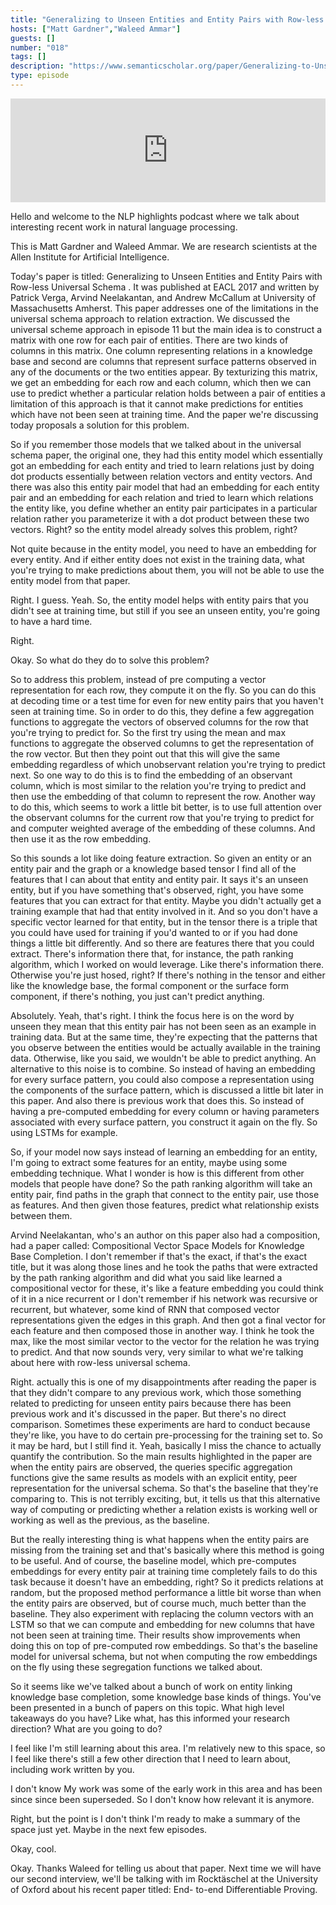 ```yaml
---
title: "Generalizing to Unseen Entities and Entity Pairs with Row-less Universal Schema"
hosts: ["Matt Gardner","Waleed Ammar"]
guests: []
number: "018"
tags: []
description: "https://www.semanticscholar.org/paper/Generalizing-to-Unseen-Entities-and-Entity-Pairs-w-Verga-Neelakantan/7dd8b958632b07e41979337c71d847a3f39df456"
type: episode
---
```


<iframe width="100%" height="166" scrolling="no" frameborder="no" src="https://w.soundcloud.com/player/?&url=https%3A%2F%2Fapi.soundcloud.com%2Ftracks%2F327302824&show_artwork=true&show_comments=false"></iframe>

<turn speaker="Matt Gardner" timestamp="00:00">

Hello and welcome to the NLP highlights podcast where we talk about interesting recent work in
natural language processing.

</turn>


<turn speaker="Waleed Ammar" timestamp="00:06">

This is Matt Gardner and Waleed Ammar. We are research scientists at the Allen Institute for
Artificial Intelligence.

</turn>


<turn speaker="Waleed Ammar" timestamp="00:11">

Today's paper is titled: Generalizing to Unseen Entities and Entity Pairs with Row-less Universal
Schema . It was published at EACL 2017 and written by Patrick Verga, Arvind Neelakantan, and Andrew
McCallum at University of Massachusetts Amherst. This paper addresses one of the limitations in the
universal schema approach to relation extraction. We discussed the universal scheme approach in
episode 11 but the main idea is to construct a matrix with one row for each pair of entities. There
are two kinds of columns in this matrix. One column representing relations in a knowledge base and
second are columns that represent surface patterns observed in any of the documents or the two
entities appear. By texturizing this matrix, we get an embedding for each row and each column, which
then we can use to predict whether a particular relation holds between a pair of entities a
limitation of this approach is that it cannot make predictions for entities which have not been seen
at training time. And the paper we're discussing today proposals a solution for this problem.

</turn>


<turn speaker="Matt Gardner" timestamp="01:18">

So if you remember those models that we talked about in the universal schema paper, the original
one, they had this entity model which essentially got an embedding for each entity and tried to
learn relations just by doing dot products essentially between relation vectors and entity vectors.
And there was also this entity pair model that had an embedding for each entity pair and an
embedding for each relation and tried to learn which relations the entity like, you define whether
an entity pair participates in a particular relation rather you parameterize it with a dot product
between these two vectors. Right? so the entity model already solves this problem, right?

</turn>


<turn speaker="Waleed Ammar" timestamp="02:00">

Not quite because in the entity model, you need to have an embedding for every entity. And if either
entity does not exist in the training data, what you're trying to make predictions about them, you
will not be able to use the entity model from that paper.

</turn>


<turn speaker="Matt Gardner" timestamp="02:16">

Right. I guess. Yeah. So, the entity model helps with entity pairs that you didn't see at training
time, but still if you see an unseen entity, you're going to have a hard time.

</turn>


<turn speaker="Waleed Ammar" timestamp="02:29">

Right.

</turn>


<turn speaker="Matt Gardner" timestamp="02:30">

Okay. So what do they do to solve this problem?

</turn>


<turn speaker="Waleed Ammar" timestamp="02:34">

So to address this problem, instead of pre computing a vector representation for each row, they
compute it on the fly. So you can do this at decoding time or a test time for even for new entity
pairs that you haven't seen at training time. So in order to do this, they define a few aggregation
functions to aggregate the vectors of observed columns for the row that you're trying to predict
for. So the first try using the mean and max functions to aggregate the observed columns to get the
representation of the row vector. But then they point out that this will give the same embedding
regardless of which unobservant relation you're trying to predict next. So one way to do this is to
find the embedding of an observant column, which is most similar to the relation you're trying to
predict and then use the embedding of that column to represent the row. Another way to do this,
which seems to work a little bit better, is to use full attention over the observant columns for the
current row that you're trying to predict for and computer weighted average of the embedding of
these columns. And then use it as the row embedding.

</turn>


<turn speaker="Matt Gardner" timestamp="03:48">

So this sounds a lot like doing feature extraction. So given an entity or an entity pair and the
graph or a knowledge based tensor I find all of the features that I can about that entity and entity
pair. It says it's an unseen entity, but if you have something that's observed, right, you have some
features that you can extract for that entity. Maybe you didn't actually get a training example that
had that entity involved in it. And so you don't have a specific vector learned for that entity, but
in the tensor there is a triple that you could have used for training if you'd wanted to or if you
had done things a little bit differently. And so there are features there that you could extract.
There's information there that, for instance, the path ranking algorithm, which I worked on would
leverage. Like there's information there. Otherwise you're just hosed, right? If there's nothing in
the tensor and either like the knowledge base, the formal component or the surface form component,
if there's nothing, you just can't predict anything.

</turn>


<turn speaker="Waleed Ammar" timestamp="04:47">

Absolutely. Yeah, that's right. I think the focus here is on the word by unseen they mean that this
entity pair has not been seen as an example in training data. But at the same time, they're
expecting that the patterns that you observe between the entities would be actually available in the
training data. Otherwise, like you said, we wouldn't be able to predict anything. An alternative to
this noise is to combine. So instead of having an embedding for every surface pattern, you could
also compose a representation using the components of the surface pattern, which is discussed a
little bit later in this paper. And also there is previous work that does this. So instead of having
a pre-computed embedding for every column or having parameters associated with every surface
pattern, you construct it again on the fly. So using LSTMs for example.

</turn>


<turn speaker="Matt Gardner" timestamp="05:46">

So, if your model now says instead of learning an embedding for an entity, I'm going to extract some
features for an entity, maybe using some embedding technique. What I wonder is how is this different
from other models that people have done? So the path ranking algorithm will take an entity pair,
find paths in the graph that connect to the entity pair, use those as features. And then given those
features, predict what relationship exists between them.

</turn>


<turn speaker="Matt Gardner" timestamp="06:14">

Arvind Neelakantan, who's an author on this paper also had a composition, had a paper called:
Compositional Vector Space Models for Knowledge Base Completion. I don't remember if that's the
exact, if that's the exact title, but it was along those lines and he took the paths that were
extracted by the path ranking algorithm and did what you said like learned a compositional vector
for these, it's like a feature embedding you could think of it in a nice recurrent or I don't
remember if his network was recursive or recurrent, but whatever, some kind of RNN that composed
vector representations given the edges in this graph. And then got a final vector for each feature
and then composed those in another way. I think he took the max, like the most similar vector to the
vector for the relation he was trying to predict. And that now sounds very, very similar to what
we're talking about here with row-less universal schema.

</turn>


<turn speaker="Waleed Ammar" timestamp="07:10">

Right. actually this is one of my disappointments after reading the paper is that they didn't
compare to any previous work, which those something related to predicting for unseen entity pairs
because there has been previous work and it's discussed in the paper. But there's no direct
comparison. Sometimes these experiments are hard to conduct because they're like, you have to do
certain pre-processing for the training set to. So it may be hard, but I still find it. Yeah,
basically I miss the chance to actually quantify the contribution. So the main results highlighted
in the paper are when the entity pairs are observed, the queries specific aggregation functions give
the same results as models with an explicit entity, peer representation for the universal schema. So
that's the baseline that they're comparing to. This is not terribly exciting, but, it tells us that
this alternative way of computing or predicting whether a relation exists is working well or working
as well as the previous, as the baseline.

</turn>


<turn speaker="Waleed Ammar" timestamp="08:21">

But the really interesting thing is what happens when the entity pairs are missing from the training
set and that's basically where this method is going to be useful. And of course, the baseline model,
which pre-computes embeddings for every entity pair at training time completely fails to do this
task because it doesn't have an embedding, right? So it predicts relations at random, but the
proposed method performance a little bit worse than when the entity pairs are observed, but of
course much, much better than the baseline. They also experiment with replacing the column vectors
with an LSTM so that we can compute and embedding for new columns that have not been seen at
training time. Their results show improvements when doing this on top of pre-computed row
embeddings. So that's the baseline model for universal schema, but not when computing the row
embeddings on the fly using these segregation functions we talked about.

</turn>


<turn speaker="Matt Gardner" timestamp="09:20">

So it seems like we've talked about a bunch of work on entity linking knowledge base completion,
some knowledge base kinds of things. You've been presented in a bunch of papers on this topic. What
high level takeaways do you have? Like what, has this informed your research direction? What are you
going to do?

</turn>


<turn speaker="Waleed Ammar" timestamp="09:41">

I feel like I'm still learning about this area. I'm relatively new to this space, so I feel like
there's still a few other direction that I need to learn about, including work written by you.

</turn>


<turn speaker="Matt Gardner" timestamp="09:55">

I don't know My work was some of the early work in this area and has been since since been
superseded. So I don't know how relevant it is anymore.

</turn>


<turn speaker="Waleed Ammar" timestamp="10:03">

Right, but the point is I don't think I'm ready to make a summary of the space just yet. Maybe in
the next few episodes.

</turn>


<turn speaker="Matt Gardner" timestamp="10:11">

Okay, cool.

</turn>


<turn speaker="Matt Gardner" timestamp="10:14">

Okay. Thanks Waleed for telling us about that paper. Next time we will have our second interview,
we'll be talking with im Rocktäschel at the University of Oxford about his recent paper titled: End-
to-end Differentiable Proving.

</turn>
